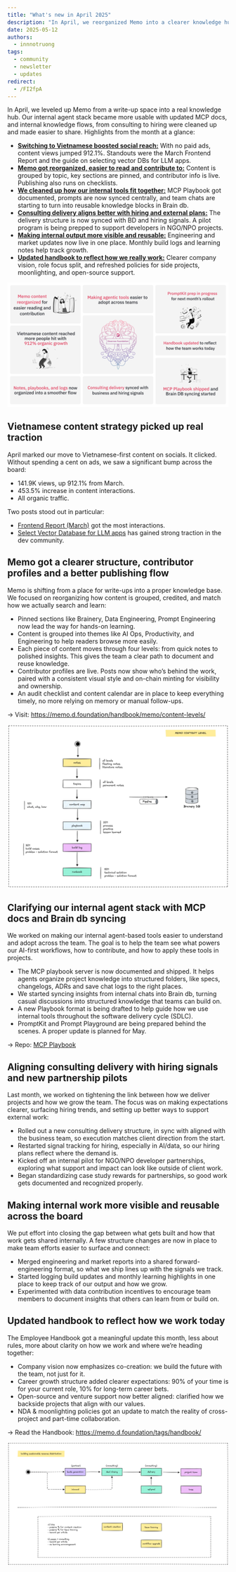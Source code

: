 ```yaml
---
title: "What's new in April 2025"
description: "In April, we reorganized Memo into a clearer knowledge hub, made internal tools easier to adopt with MCP documentation, and aligned consulting delivery with hiring signals. Our shift to Vietnamese content on social media sparked strong engagement, while weekly team efforts continued to surface insights through build logs and learning highlights."
date: 2025-05-12
authors:
  - innnotruong
tags:
  - community
  - newsletter
  - updates
redirect:
  - /FI2fpA
---
```


In April, we leveled up Memo from a write-up space into a real knowledge hub. Our internal agent stack became more usable with updated MCP docs, and internal knowledge flows, from consulting to hiring were cleaned up and made easier to share. Highlights from the month at a glance:

- [**Switching to Vietnamese boosted social reach:**](#vietnamese-content-strategy-picked-up-real-traction) With no paid ads, content views jumped 912.1%. Standouts were the March Frontend Report and the guide on selecting vector DBs for LLM apps.
- [**Memo got reorganized, easier to read and contribute to:**](#memo-got-a-clearer-structure-contributor-profiles-and-a-better-publishing-flow) Content is grouped by topic, key sections are pinned, and contributor info is live. Publishing also runs on checklists.
- [**We cleaned up how our internal tools fit together:**](#clarifying-our-internal-agent-stack-with-mcp-docs-and-brain-db-syncing) MCP Playbook got documented, prompts are now synced centrally, and team chats are starting to turn into reusable knowledge blocks in Brain db.
- [**Consulting delivery aligns better with hiring and external plans:**](#aligning-consulting-delivery-with-hiring-signals-and-new-partnership-pilots) The delivery structure is now synced with BD and hiring signals. A pilot program is being prepped to support developers in NGO/NPO projects.
- [**Making internal output more visible and reusable:**](#making-internal-work-more-visible-and-reusable-across-the-board) Engineering and market updates now live in one place. Monthly build logs and learning notes help track growth.
- [**Updated handbook to reflect how we really work:**](#updated-handbook-to-reflect-how-we-work-today) Clearer company vision, role focus split, and refreshed policies for side projects, moonlighting, and open-source support.

![thumbnail](assets/2025-whats-new-april-thumbnail.png) 

## Vietnamese content strategy picked up real traction

April marked our move to Vietnamese-first content on socials. It clicked. Without spending a cent on ads, we saw a significant bump across the board:

- 141.9K views, up 912.1% from March.
- 453.5% increase in content interactions.
- All organic traffic.

Two posts stood out in particular:

- [Frontend Report (March)](https://www.facebook.com/share/p/1LjHQgtRiA/) got the most interactions.
- [Select Vector Database for LLM apps](https://www.facebook.com/share/p/1AcMs3Zffn/) has gained strong traction in the dev community.

## Memo got a clearer structure, contributor profiles and a better publishing flow

Memo is shifting from a place for write-ups into a proper knowledge base. We focused on reorganizing how content is grouped, credited, and match how we actually search and learn:

- Pinned sections like Brainery, Data Engineering, Prompt Engineering now lead the way for hands-on learning.
- Content is grouped into themes like AI Ops, Productivity, and Engineering to help readers browse more easily.
- Each piece of content moves through four levels: from quick notes to polished insights. This gives the team a clear path to document and reuse knowledge.
- Contributor profiles are live. Posts now show who’s behind the work, paired with a consistent visual style and on-chain minting for visibility and ownership.
- An audit checklist and content calendar are in place to keep everything timely, no more relying on memory or manual follow-ups.

→ Visit: https://memo.d.foundation/handbook/memo/content-levels/

![memo-content-level](assets/2025-whats-new-april-memo-content-level.png)

## Clarifying our internal agent stack with MCP docs and Brain db syncing

We worked on making our internal agent-based tools easier to understand and adopt across the team. The goal is to help the team see what powers our AI-first workflows, how to contribute, and how to apply these tools in projects.

- The MCP playbook server is now documented and shipped. It helps agents organize project knowledge into structured folders, like specs, changelogs, ADRs and save chat logs to the right places.
- We started syncing insights from internal chats into Brain db, turning casual discussions into structured knowledge that teams can build on.
- A new Playbook format is being drafted to help guide how we use internal tools throughout the software delivery cycle (SDLC).
- PromptKit and Prompt Playground are being prepared behind the scenes. A proper update is planned for May.

→ Repo: [MCP Playbook](https://github.com/dwarvesf/mcp-playbook)

## Aligning consulting delivery with hiring signals and new partnership pilots

Last month, we worked on tightening the link between how we deliver projects and how we grow the team. The focus was on making expectations clearer, surfacing hiring trends, and setting up better ways to support external work:

- Rolled out a new consulting delivery structure, in sync with aligned with the business team, so execution matches client direction from the start.
- Restarted signal tracking for hiring, especially in AI/data, so our hiring plans reflect where the demand is.
- Kicked off an internal pilot for NGO/NPO developer partnerships, exploring what support and impact can look like outside of client work.
- Began standardizing case study rewards for partnerships, so good work gets documented and recognized properly.

## Making internal work more visible and reusable across the board

We put effort into closing the gap between what gets built and how that work gets shared internally. A few structure changes are now in place to make team efforts easier to surface and connect:

- Merged engineering and market reports into a shared forward-engineering format, so what we ship lines up with the signals we track.
- Started logging build updates and monthly learning highlights in one place to keep track of our output and how we grow.
- Experimented with data contribution incentives to encourage team members to document insights that others can learn from or build on.

## Updated handbook to reflect how we work today

The Employee Handbook got a meaningful update this month, less about rules, more about clarity on how we work and where we’re heading together:

- Company vision now emphasizes co-creation: we build the future with the team, not just for it.
- Career growth structure added clearer expectations: 90% of your time is for your current role, 10% for long-term career bets.
- Open-source and venture support now better aligned: clarified how we backside projects that align with our values.
- NDA & moonlighting policies got an update to match the reality of cross-project and part-time collaboration.

→ Read the Handbook: https://memo.d.foundation/tags/handbook/

![how-we-spend-money](assets/2025-whats-new-april-how-we-spend-money.png)